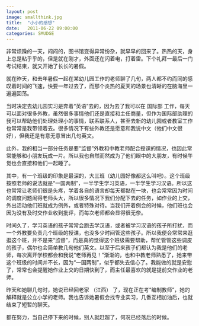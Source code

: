 ```yaml
---
layout: post
image: smallthink.jpg
title:  "小小的感想"
date:   2011-06-22 09:00:00
categories: SMUDGE
---
```



非常烦躁的一天，闷闷的，图书馆变得异常纷杂，就早早的回来了。热热的天，身上总是粘乎乎的，但是就在刚才，外面还在闪着电，打着雷。下个礼拜一最后一门考试结束，就又开始了长长的暑假。



就在昨天，和去年暑假一起在某幼儿园工作的老师聊了几句，两人都不约而同的感叹着时间的飞速，快要一年过去了，而那个炎热的夏天的场景也清晰的在脑海里一遍遍回荡。



当时决定去幼儿园实习是奔着“英语”去的，因为去了我可以在 国际部 工作，每天可以面对很多外教，虽然很多事情他们还是直接和主任商量，但作为国际部助理的我可以帮助他们处理处理小的事情，联系联系人，甚至去新的幼儿园或者教室工作也常常是我带领着去。很多情况下有些外教还是愿意和我说中文（他们中文很好），但我还是有意无意冒出几句英文。



此外，我的相当一部分任务是要“监督”外教和中教老师配合授课的情况，也因此常常能够和小朋友玩成一片。所以我也自然而然成为了他们眼中的大朋友，有时候午觉也会直接和他们一起睡了。



其中，有一个班级的印象是最深的，大三班（幼儿园好像都这么叫吧）。这个班级按照老师的说法就是“一国两制”，一半学生学习英语，一半学生学习汉语。所以这也常常让老师们很是头疼，学着各自的语言却每天都黏在一块，也会常常因为时间的调度问题闹得老师头大，所以很多情况下我们分配下去的任务，如作业的上交，外出活动他们班就成为例外，或者特殊对待。当我们开着例会的时候，他们班也会因为没有及时交作业收到批评，而每次老师都会显得很无奈。



时间久了，学习英语的孩子常常会跑去学汉语，或者被学习汉语的孩子所打扰，而一个外教要负责几个班级的授课，也没多少时间管这些孩子。所以我便会常常来逛逛这个班，并不是来“监督”，而是真的觉得这个班级需要帮助，帮忙管管这些调皮的孩子，偶尔也会简单教几句他们英文。以至于后来孩子们都认为我是他们的老师，每次离开学校都会和我说“老师再见！”渐渐的，也和中教老师熟悉了，她来带这个班级的时间并不长，因为“一国两制”，似乎都失去信心了。我能做的就是安慰了，常常也会提醒她作业上交的日期快到了，而主任最喜欢的就是提前交作业的老师。



昨天和她聊几句时，她说已经回老家 （江西） 了，现在正在考“编制教师”，她的解释就是公立小学的老师。我也告诉她暑假会找专业实习，几番互相加油后，也就结束了短暂的聊天。



都在努力，当自己停下来的时候，别人就赶超了，何况已经落后的时候。